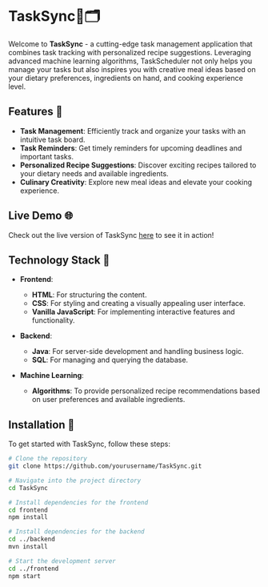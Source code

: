 # TaskSync🍲🗂️

Welcome to **TaskSync** - a cutting-edge task management application that combines task tracking with personalized recipe suggestions. Leveraging advanced machine learning algorithms, TaskScheduler not only helps you manage your tasks but also inspires you with creative meal ideas based on your dietary preferences, ingredients on hand, and cooking experience level.

## Features 🚀

- **Task Management**: Efficiently track and organize your tasks with an intuitive task board.
- **Task Reminders**: Get timely reminders for upcoming deadlines and important tasks.
- **Personalized Recipe Suggestions**: Discover exciting recipes tailored to your dietary needs and available ingredients.
- **Culinary Creativity**: Explore new meal ideas and elevate your cooking experience.

## Live Demo 🌐

Check out the live version of TaskSync [here](https://badhanhitesh.github.io/TaskSync) to see it in action!

## Technology Stack 🌟

- **Frontend**:
  - **HTML**: For structuring the content.
  - **CSS**: For styling and creating a visually appealing user interface.
  - **Vanilla JavaScript**: For implementing interactive features and functionality.

- **Backend**:
  - **Java**: For server-side development and handling business logic.
  - **SQL**: For managing and querying the database.

- **Machine Learning**:
  - **Algorithms**: To provide personalized recipe recommendations based on user preferences and available ingredients.

## Installation 🔧

To get started with TaskSync, follow these steps:

```bash
# Clone the repository
git clone https://github.com/yourusername/TaskSync.git

# Navigate into the project directory
cd TaskSync

# Install dependencies for the frontend
cd frontend
npm install

# Install dependencies for the backend
cd ../backend
mvn install

# Start the development server
cd ../frontend
npm start
